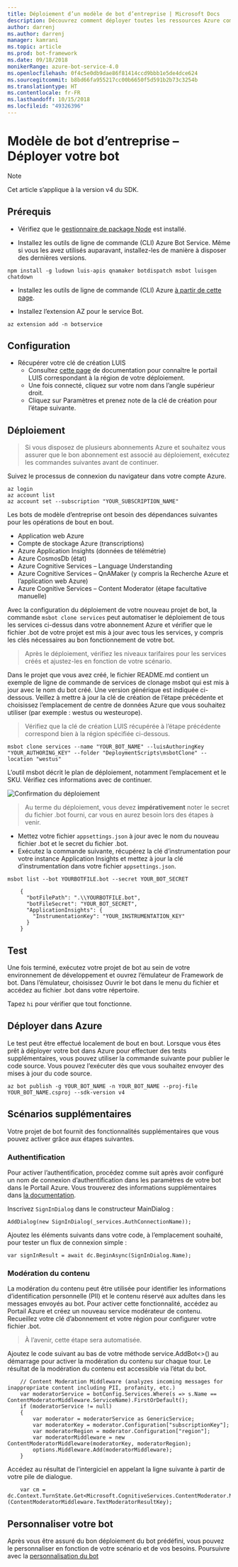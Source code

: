```yaml
---
title: Déploiement d’un modèle de bot d’entreprise | Microsoft Docs
description: Découvrez comment déployer toutes les ressources Azure compatibles pour votre bot d’entreprise.
author: darrenj
ms.author: darrenj
manager: kamrani
ms.topic: article
ms.prod: bot-framework
ms.date: 09/18/2018
monikerRange: azure-bot-service-4.0
ms.openlocfilehash: 0f4c5e0db9dae86f81414ccd9bbb1e5de4dce624
ms.sourcegitcommit: b8bd66fa955217cc00b6650f5d591b2b73c3254b
ms.translationtype: HT
ms.contentlocale: fr-FR
ms.lasthandoff: 10/15/2018
ms.locfileid: "49326396"
---
```

# <a name="enterprise-bot-template---deploying-your-bot"></a>Modèle de bot d’entreprise – Déployer votre bot

> [!NOTE]
> Cet article s’applique à la version v4 du SDK. 

## <a name="prerequisites"></a>Prérequis

- Vérifiez que le [gestionnaire de package Node](https://nodejs.org/en/) est installé.

- Installez les outils de ligne de commande (CLI) Azure Bot Service. Même si vous les avez utilisés auparavant, installez-les de manière à disposer des dernières versions.

```shell
npm install -g ludown luis-apis qnamaker botdispatch msbot luisgen chatdown
```

- Installez les outils de ligne de commande (CLI) Azure [à partir de cette page](https://docs.microsoft.com/en-us/cli/azure/install-azure-cli-windows?view=azure-cli-latest).

- Installez l’extension AZ pour le service Bot.
```shell
az extension add -n botservice
```

## <a name="configuration"></a>Configuration

- Récupérer votre clé de création LUIS
   - Consultez [cette page](https://docs.microsoft.com/en-us/azure/cognitive-services/luis/luis-reference-regions) de documentation pour connaître le portail LUIS correspondant à la région de votre déploiement. 
   - Une fois connecté, cliquez sur votre nom dans l’angle supérieur droit.
   - Cliquez sur Paramètres et prenez note de la clé de création pour l’étape suivante.

## <a name="deployment"></a>Déploiement

>Si vous disposez de plusieurs abonnements Azure et souhaitez vous assurer que le bon abonnement est associé au déploiement, exécutez les commandes suivantes avant de continuer.

 Suivez le processus de connexion du navigateur dans votre compte Azure.
```shell
az login
az account list
az account set --subscription "YOUR_SUBSCRIPTION_NAME"
```

Les bots de modèle d’entreprise ont besoin des dépendances suivantes pour les opérations de bout en bout.
- Application web Azure
- Compte de stockage Azure (transcriptions)
- Azure Application Insights (données de télémétrie)
- Azure CosmosDb (état)
- Azure Cognitive Services – Language Understanding
- Azure Cognitive Services – QnAMaker (y compris la Recherche Azure et l’application web Azure)
- Azure Cognitive Services – Content Moderator (étape facultative manuelle)

Avec la configuration du déploiement de votre nouveau projet de bot, la commande `msbot clone services` peut automatiser le déploiement de tous les services ci-dessus dans votre abonnement Azure et vérifier que le fichier .bot de votre projet est mis à jour avec tous les services, y compris les clés nécessaires au bon fonctionnement de votre bot.

> Après le déploiement, vérifiez les niveaux tarifaires pour les services créés et ajustez-les en fonction de votre scénario.

Dans le projet que vous avez créé, le fichier README.md contient un exemple de ligne de commande de services de clonage msbot qui est mis à jour avec le nom du bot créé. Une version générique est indiquée ci-dessous. Veillez à mettre à jour la clé de création de l’étape précédente et choisissez l’emplacement de centre de données Azure que vous souhaitez utiliser (par exemple : westus ou westeurope).

> Vérifiez que la clé de création LUIS récupérée à l’étape précédente correspond bien à la région spécifiée ci-dessous.

```shell
msbot clone services --name "YOUR_BOT_NAME" --luisAuthoringKey "YOUR_AUTHORING_KEY" --folder "DeploymentScripts\msbotClone" --location "westus"
```

L’outil msbot décrit le plan de déploiement, notamment l’emplacement et le SKU. Vérifiez ces informations avec de continuer.

![Confirmation du déploiement](./media/enterprise-template/EnterpriseBot-ConfirmDeployment.png)

>Au terme du déploiement, vous devez **impérativement** noter le secret du fichier .bot fourni, car vous en aurez besoin lors des étapes à venir.

- Mettez votre fichier `appsettings.json` à jour avec le nom du nouveau fichier .bot et le secret du fichier .bot.
- Exécutez la commande suivante, récupérez la clé d’instrumentation pour votre instance Application Insights et mettez à jour la clé d’instrumentation dans votre fichier `appsettings.json`.

`msbot list --bot YOURBOTFILE.bot --secret YOUR_BOT_SECRET`

        {
          "botFilePath": ".\\YOURBOTFILE.bot",
          "botFileSecret": "YOUR_BOT_SECRET",
          "ApplicationInsights": {
            "InstrumentationKey": "YOUR_INSTRUMENTATION_KEY"
          }
        }

## <a name="testing"></a>Test

Une fois terminé, exécutez votre projet de bot au sein de votre environnement de développement et ouvrez l’émulateur de Framework de bot. Dans l’émulateur, choisissez Ouvrir le bot dans le menu du fichier et accédez au fichier .bot dans votre répertoire.

Tapez ```hi``` pour vérifier que tout fonctionne.

## <a name="deploy-to-azure"></a>Déployer dans Azure

Le test peut être effectué localement de bout en bout. Lorsque vous êtes prêt à déployer votre bot dans Azure pour effectuer des tests supplémentaires, vous pouvez utiliser la commande suivante pour publier le code source. Vous pouvez l’exécuter dès que vous souhaitez envoyer des mises à jour du code source.

```shell
az bot publish -g YOUR_BOT_NAME -n YOUR_BOT_NAME --proj-file YOUR_BOT_NAME.csproj --sdk-version v4
```

## <a name="enabling-more-scenarios"></a>Scénarios supplémentaires

Votre projet de bot fournit des fonctionnalités supplémentaires que vous pouvez activer grâce aux étapes suivantes.

### <a name="authentication"></a>Authentification

Pour activer l’authentification, procédez comme suit après avoir configuré un nom de connexion d’authentification dans les paramètres de votre bot dans le Portail Azure. Vous trouverez des informations supplémentaires dans [la documentation](https://docs.microsoft.com/en-us/azure/bot-service/bot-builder-tutorial-authentication?view=azure-bot-service-3.0).

Inscrivez `SignInDialog` dans le constructeur MainDialog :
    
`AddDialog(new SignInDialog(_services.AuthConnectionName));`

Ajoutez les éléments suivants dans votre code, à l’emplacement souhaité, pour tester un flux de connexion simple :
    
`var signInResult = await dc.BeginAsync(SignInDialog.Name);`

### <a name="content-moderation"></a>Modération du contenu

La modération du contenu peut être utilisée pour identifier les informations d’identification personnelle (PII) et le contenu réservé aux adultes dans les messages envoyés au bot. Pour activer cette fonctionnalité, accédez au Portail Azure et créez un nouveau service modérateur de contenu. Recueillez votre clé d’abonnement et votre région pour configurer votre fichier .bot. 

> À l’avenir, cette étape sera automatisée.

Ajoutez le code suivant au bas de votre méthode service.AddBot<>() au démarrage pour activer la modération du contenu sur chaque tour. Le résultat de la modération du contenu est accessible via l’état du bot. 
    
```
    // Content Moderation Middleware (analyzes incoming messages for inappropriate content including PII, profanity, etc.)
    var moderatorService = botConfig.Services.Where(s => s.Name == ContentModeratorMiddleware.ServiceName).FirstOrDefault();
    if (moderatorService != null)
    {
        var moderator = moderatorService as GenericService;
        var moderatorKey = moderator.Configuration["subscriptionKey"];
        var moderatorRegion = moderator.Configuration["region"];
        var moderatorMiddleware = new ContentModeratorMiddleware(moderatorKey, moderatorRegion);
        options.Middleware.Add(moderatorMiddleware);
    }
```
Accédez au résultat de l’intergiciel en appelant la ligne suivante à partir de votre pile de dialogue.
```     
    var cm = dc.Context.TurnState.Get<Microsoft.CognitiveServices.ContentModerator.Models.Screen>(ContentModeratorMiddleware.TextModeratorResultKey);
```

## <a name="customize-your-bot"></a>Personnaliser votre bot

Après vous être assuré du bon déploiement du bot prédéfini, vous pouvez le personnaliser en fonction de votre scénario et de vos besoins. Poursuivre avec la [personnalisation du bot](bot-builder-enterprise-template-customize.md)
